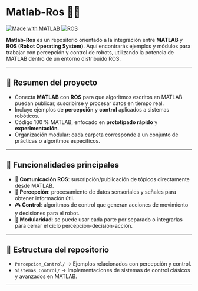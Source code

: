 # Matlab-Ros 🤖📡

[![Made with MATLAB](https://img.shields.io/badge/Made%20with-MATLAB-orange?logo=matlab)](https://www.mathworks.com/products/matlab.html)
[![ROS](https://img.shields.io/badge/ROS-Robot%20Operating%20System-blue?logo=ros)](https://www.ros.org/)

**Matlab-Ros** es un repositorio orientado a la integración entre **MATLAB** y **ROS (Robot Operating System)**.
Aquí encontrarás ejemplos y módulos para trabajar con percepción y control de robots, utilizando la potencia de MATLAB dentro de un entorno distribuido ROS.

---

## 🚀 Resumen del proyecto

* Conecta **MATLAB** con **ROS** para que algoritmos escritos en MATLAB puedan publicar, suscribirse y procesar datos en tiempo real.
* Incluye ejemplos de **percepción** y **control** aplicados a sistemas robóticos.
* Código 100 % MATLAB, enfocado en **prototipado rápido** y **experimentación**.
* Organización modular: cada carpeta corresponde a un conjunto de prácticas o algoritmos específicos.

---

## 🔧 Funcionalidades principales

* 📡 **Comunicación ROS**: suscripción/publicación de tópicos directamente desde MATLAB.
* 👀 **Percepción**: procesamiento de datos sensoriales y señales para obtener información útil.
* 🎮 **Control**: algoritmos de control que generan acciones de movimiento y decisiones para el robot.
* 🧩 **Modularidad**: se puede usar cada parte por separado o integrarlas para cerrar el ciclo percepción-decisión-acción.

---

## 📂 Estructura del repositorio

* `Percepcion_Control/` → Ejemplos relacionados con percepción y control.
* `Sistemas_Control/` → Implementaciones de sistemas de control clásicos y avanzados en MATLAB.

---
